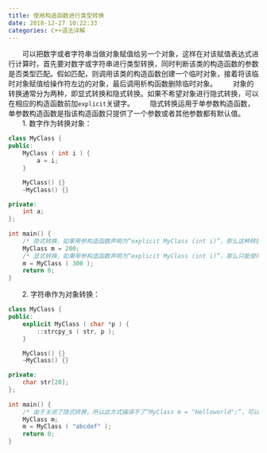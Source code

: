 ```yaml
---
title: 使用构造函数进行类型转换
date: 2018-12-27 10:22:33
categories: C++语法详解
---
```

&emsp;&emsp;可以把数字或者字符串当做对象赋值给另一个对象，这样在对该赋值表达式进行计算时，首先要对数字或字符串进行类型转换，同时判断该类的构造函数的参数是否类型匹配。假如匹配，则调用该类的构造函数创建一个临时对象，接着将该临时对象赋值给操作符左边的对象，最后调用析构函数删除临时对象。
&emsp;&emsp;对象的转换通常分为两种，即显式转换和隐式转换。如果不希望对象进行隐式转换，可以在相应的构造函数前加`explicit`关键字。
&emsp;&emsp;隐式转换运用于单参数构造函数，单参数构造函数是指该构造函数只提供了一个参数或者其他参数都有默认值。
&emsp;&emsp;1. 数字作为转换对象：

``` cpp
class MyClass {
public:
    MyClass ( int i ) {
        a = i;
    }

    MyClass() {}
    ~MyClass() {}

private:
    int a;
};
​
int main() {
    /* 隐式转换，如果带参构造函数声明为“explicit MyClass (int i)”，那么这种转换将失败 */
    MyClass m = 200;
    /* 显式转换，如果带参构造函数声明为“explicit MyClass (int i)”，那么只能使用这种显式转换 */
    m = MyClass ( 300 );
    return 0;
}
```

&emsp;&emsp;2. 字符串作为对象转换：

``` cpp
class MyClass {
public:
    explicit MyClass ( char *p ) {
        ::strcpy_s ( str, p );
    }

    MyClass() {}
    ~MyClass() {}

private:
    char str[20];
};
​
int main() {
    /* 由于关闭了隐式转换，所以此方式编译不了“MyClass m = "Helloworld";”，可以使用显式转换 */
    MyClass m;
    m = MyClass ( "abcdef" );
    return 0;
}
```